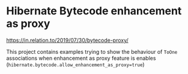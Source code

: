# Hibernate Bytecode enhancement as proxy

https://in.relation.to/2019/07/30/bytecode-proxy/

This project contains examples trying to show the behaviour of `ToOne` associations when enhancement as proxy feature is enables (`hibernate.bytecode.allow_enhancement_as_proxy=true`) 
